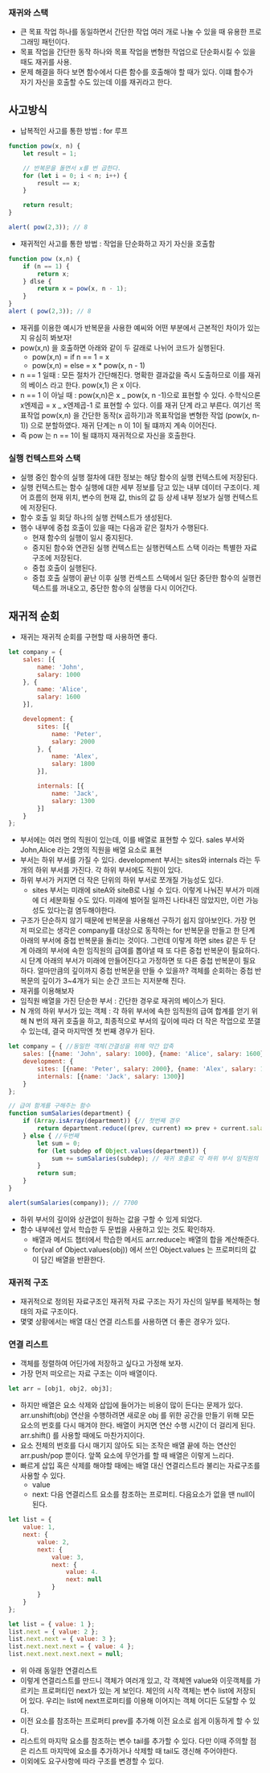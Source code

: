 ### 재귀와 스택

- 큰 목표 작업 하나를 동일하면서 간단한 작업 여러 개로 나눌 수 있을 때 유용한 프로그래밍 패턴이다.
- 목표 작업을 간단한 동작 하나와 목표 작업을 변형한 작업으로 단순화시킬 수 있을 때도 재귀를 사용.
- 문제 해결을 하다 보면 함수에서 다른 함수를 호출해야 할 때가 있다. 이떄 함수가 자기 자신을 호출할 수도 있는데 이를 재귀라고 한다.

## 사고방식

- 납복적인 사고를 통한 방법 : for 루프

```Javascript
function pow(x, n) {
    let result = 1;

    // 반복문을 돌면서 x를 번 곱한다.
    for (let i = 0; i < n; i++) {
        result == x;
    }

    return result;
}

alert( pow(2,3)); // 8
```

- 재귀적인 사고를 통한 방법 : 작업을 단순화하고 자기 자신을 호출함

```Javascript
function pow (x,n) {
    if (n == 1) {
        return x;
    } dlse {
        return x = pow(x, n - 1);
    }
}
alert ( pow(2,3)); // 8
```

- 재귀를 이용한 예시가 반복문을 사용한 예씨와 어떤 부분에서 근본적인 차이가 있는지 유심히 봐보자!
- pow(x,n) 을 호출하면 아래와 같이 두 갈래로 나뉘어 코드가 실행된다.
  - pow(x,n) = if n == 1 = x
  - pow(x,n) = else = x \* pow(x, n - 1)
- n == 1 일때 : 모든 절차가 간단해진다. 명확한 결과값을 즉시 도출하므로 이를 재귀의 베이스 라고 한다. pow(x,1) 은 x 이다.
- n == 1 이 아닐 때 : pow(x,n)은 x _ pow(x, n -1)으로 표현할 수 있다. 수학식으론 x엔제곱 = x _ x엔제곱-1 로 표현할 수 있다. 이를 재귀 단계 라고 부른다. 여기선 목표작업 pow(x,n) 을 간단한 동작(x 곱하기)과 목표작업을 변형한 작업 (pow(x, n-1)) 으로 분할하였다. 재귀 단계는 n 이 1이 될 떄까지 계속 이어진다.
- 즉 pow 는 n == 1이 될 떄까지 재귀적으로 자신을 호출한다.

### 실행 컨텍스트와 스택

- 실행 중인 함수의 실행 절차에 대한 정보는 해당 함수의 실행 컨텍스트에 저장된다.
- 실행 컨텍스트는 함수 실행에 대한 세부 정보를 담고 있는 내부 데이터 구조이다. 제어 흐름의 현재 위치, 변수의 현재 값, this의 값 등 상세 내부 정보가 실행 컨텍스트에 저장된다.
- 함수 호출 일 회당 하나의 실행 컨텍스트가 생성된다.
- 햄수 내부에 중첩 호출이 있을 때는 다음과 같은 절차가 수행된다.
  - 현재 함수의 실행이 일시 중지된다.
  - 중지된 함수와 연관된 실행 컨텍스트는 실행컨텍스트 스택 이라는 특별한 자료 구조에 저장된다.
  - 중첩 호출이 실행된다.
  - 중첩 호출 실행이 끝난 이후 실행 컨섹스트 스택에서 일단 중단한 함수의 실행컨텍스트를 꺼내오고, 중단한 함수의 실행을 다시 이어간다.

## 재귀적 순회

- 재귀는 재귀적 순회를 구현할 때 사용하면 좋다.

```Javascript
let company = {
    sales: [{
        name: 'John',
        salary: 1000
    }, {
        name: 'Alice',
        salary: 1600
    }],

    development: {
        sites: [{
            name: 'Peter',
            salary: 2000
        }, {
            name: 'Alex',
            salary: 1800
        }],

        internals: [{
            name: 'Jack',
            salary: 1300
        }]
    }
};
```

- 부서에는 여러 명의 직원이 있는데, 이를 배열로 표현할 수 있다. sales 부서와 John,Alice 라는 2명의 직원을 배열 요소로 표현
- 부서는 하위 부서를 가질 수 있다. development 부서는 sites와 internals 라는 두 개의 하위 부서를 가진다. 각 하위 부서에도 직원이 있다.
- 하위 부서가 커지면 더 작은 단위의 하위 부서로 쪼개질 가능성도 있다.
  - sites 부서는 미래에 siteA와 siteB로 나뉠 수 있다. 이렇게 나눠진 부서가 미래에 더 세분화될 수도 있다. 미래에 벌어질 일까진 나타내진 않았지만, 이런 가능성도 있다는걸 염두해야한다.
- 구조가 단순하지 않기 때문에 반복문을 사용해선 구하기 쉽지 않아보인다. 가장 먼저 떠오르는 생각은 company를 대상으로 동작하는 for 반복문을 만들고 한 단계 아래의 부서에 중첩 반복문을 돌리는 것이다. 그런데 이렇게 하면 sites 같은 두 단계 아래의 부서에 속한 임직원의 급여를 뽑아낼 때 또 다른 중첩 반복문이 필요하다. 시 단계 아래의 부서가 미래에 만들어진다고 가정하면 또 다른 중첩 반복문이 필요하다. 얼마만큼의 깊이까지 중첩 반복문을 만들 수 있을까? 객체를 순회하는 중첩 반복문의 깊이가 3~4개가 되는 순간 코드는 지저분해 진다.
- 재귀를 이용해보자
- 임직원 배열을 가진 단순한 부서 : 간단한 경우로 재귀의 베이스가 된다.
- N 개의 하위 부서가 있는 객체 : 각 하위 부서에 속한 임직원의 급여 합계를 얻기 위해 N 번의 재귀 호출을 하고, 최종적으로 부서의 깊이에 따라 더 작은 작업으로 쪼갤 수 있는데, 결국 마지막엔 첫 번째 경우가 된다.

```Javascript
let company = { //동일한 객체(간결성을 위해 약간 압축
    sales: [{name: 'John', salary: 1000}, {name: 'Alice', salary: 1600}],
    development: {
        sites: [{name: 'Peter', salary: 2000}, {name: 'Alex', salary: 1000}],
        internals: [{name: 'Jack', salary: 1300}]
    }
};

// 급여 함계를 구해주는 함수
function sumSalaries(department) {
    if (Array.isArray(department)) {// 첫번째 경우
        return department.reduce((prev, current) => prev + current.salary, 0); // 배열의 요소를 합함
    } else { //두번째
        let sum = 0;
        for (let subdep of Object.values(department)) {
            sum += sumSalaries(subdep); // 재귀 호출로 각 하위 부서 임직원의 급여 총합을 구함
        }
        return sum;
    }
}

alert(sumSalaries(company)); // 7700
```

- 하위 부서의 깊이와 상관없이 원하는 값을 구할 수 있게 되었다.
- 함수 내부에선 앞서 학습한 두 문법을 사용하고 있는 것도 확인하자.
  - 배열과 메서드 챕터에서 학습한 메서드 arr.reduce는 배열의 합을 계산해준다.
  - for(val of Object.values(obj)) 에서 쓰인 Object.values 는 프로퍼티의 값이 담긴 배열을 반환한다.

### 재귀적 구조

- 재귀적으로 정의된 자료구조인 재귀적 자료 구조는 자기 자신의 일부를 복제하는 형태의 자료 구조이다.
- 몇몇 상황에서는 배열 대신 연결 리스트를 사용하면 더 좋은 경우가 있다.

### 연결 리스트

- 객체를 정렬하여 어딘가에 저장하고 싶다고 가정해 보자.
- 가장 먼저 떠오르는 자료 구조는 이마 배열이다.

```Javascript
let arr = [obj1, obj2, obj3];
```

- 하지만 배열은 요소 삭제와 삽입에 들어가는 비용이 많이 든다는 문제가 있다. arr.unshift(obj) 연산을 수행하려면 새로운 obj 를 위한 공간을 만들기 위해 모든 요소의 번호를 다시 매겨야 한다. 배열이 커지면 연산 수행 시간이 더 걸리게 된다. arr.shift() 를 사용할 때에도 마찬가지이다.
- 요소 전체의 번호를 다시 매기지 않아도 되는 조작은 배열 끝에 하는 연산인 arr.push/pop 뿐이다. 앞쪽 요소에 무언가를 할 때 배열은 이렇게 느리다.
- 빠르게 삽입 혹은 삭제를 해야할 때에는 배열 대신 연결리스트라 불리는 자료구조를 사용할 수 있다.
  - value
  - next: 다음 연결리스트 요소를 참조하는 프로퍼티. 다음요소가 없을 땐 null이 된다.

```Javascript
let list = {
    value: 1,
    next: {
        value: 2,
        next: {
            value: 3,
            next: {
                value: 4.
                next: null
            }
        }
    }
};
```

```Javascript
let list = { value: 1 };
list.next = { value: 2 };
list.next.next = { value: 3 };
list.next.next.next = { value: 4 };
list.next.next.next.next = null;
```

- 위 아래 동일한 연결리스트
- 이렇게 연결리스트를 만드니 객체가 여러개 있고, 각 객체엔 value와 이웃객체를 가르키는 프로퍼티인 next가 있는 게 보인다. 체인의 시작 객체는 변수 list에 저장되어 있다. 우리는 list에 next프로퍼티를 이용해 이어지는 객체 어디든 도달할 수 있다.
- 이전 요소를 참조하는 프로퍼티 prev를 추가해 이전 요소로 쉽게 이동하게 할 수 있다.
- 리스트의 마지막 요소를 참조하는 변수 tail를 추가할 수 있다. 다만 이때 주의할 점은 리스트 마지막에 요소를 추가하거나 삭제할 때 tail도 갱신해 주어야한다.
- 이외에도 요구사항에 따라 구조를 변경할 수 있다.
